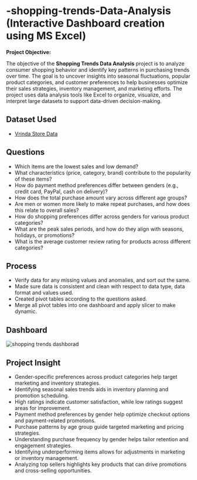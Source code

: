 # -shopping-trends-Data-Analysis (Interactive Dashboard creation using MS Excel)
**Project Objective:**

The objective of the **Shopping Trends Data Analysis** project is to analyze consumer shopping behavior and identify key patterns in purchasing trends over time. The goal is to uncover insights into seasonal fluctuations, popular product categories, and customer preferences to help businesses optimize their sales strategies, inventory management, and marketing efforts. The project uses data analysis tools like Excel to organize, visualize, and interpret large datasets to support data-driven decision-making.
## Dataset Used
- <a href="https://github.com/TanmayGondake/-shopping-trends-project/blob/main/shopping%20trends%20project.xlsx">Vrinda Store Data</a>
## **Questions**

   - Which items are the lowest sales and low demand?
   - What characteristics (price, category, brand) contribute to the popularity of these items?
   - How do payment method preferences differ between genders (e.g., credit card, PayPal, cash on delivery)?
   - How does the total purchase amount vary across different age groups?
   - Are men or women more likely to make repeat purchases, and how does this relate to overall sales?
   - How do shopping preferences differ across genders for various product categories?
   - What are the peak sales periods, and how do they align with seasons, holidays, or promotions?
   - What is the average customer review rating for products across different categories?
  
## **Process**

- Verify data for any missing values and anomalies, and sort out the same.
- Made sure data is consistent and clean with respect to data type, data format and values used.
- Created pivot tables according to the questions asked.
- Merge all pivot tables into one dashboard and apply slicer to make dynamic.



## **Dashboard**

![shopping trends dashborad](https://github.com/user-attachments/assets/f54aba8b-04b2-45bf-bc0e-6c6555fcde9b)


## **Project Insight**

   - Gender-specific preferences across product categories help target marketing and inventory strategies.  
   - Identifying seasonal sales trends aids in inventory planning and promotion scheduling.  
   - High ratings indicate customer satisfaction, while low ratings suggest areas for improvement.  
   - Payment method preferences by gender help optimize checkout options and payment-related promotions.  
   - Purchase patterns by age group guide targeted marketing and pricing strategies.  
   - Understanding purchase frequency by gender helps tailor retention and engagement strategies.  
   - Identifying underperforming items allows for adjustments in marketing or inventory management.
   - Analyzing top sellers highlights key products that can drive promotions and cross-selling opportunities.
